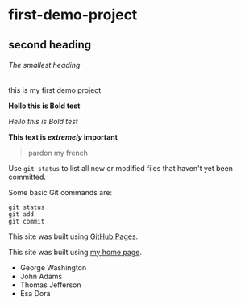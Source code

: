# first-demo-project

## second heading

###### The smallest heading
this is my first demo project

**Hello this is Bold test**

*Hello this is Bold test*

**This text is _extremely_ important**
> pardon my french

Use `git status` to list all new or modified files that haven't yet been committed.


Some basic Git commands are:
```
git status
git add
git commit
```
This site was built using [GitHub Pages](https://pages.github.com/).

This site was built using [my home page](https://google.com/).
- George Washington
- John Adams
- Thomas Jefferson
- Esa Dora
